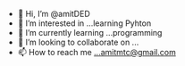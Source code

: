 - 👋 Hi, I’m @amitDED
- 👀 I’m interested in ...learning Pyhton
- 🌱 I’m currently learning ...programming
- 💞️ I’m looking to collaborate on ...
- 📫 How to reach me ...amitmtc@gmail.com

<!---
amitDED/amitDED is a ✨ special ✨ repository because its `README.md` (this file) appears on your GitHub profile.
You can click the Preview link to take a look at your changes.
--->
